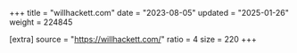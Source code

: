 +++
title = "willhackett.com"
date = "2023-08-05"
updated = "2025-01-26"
weight = 224845

[extra]
source = "https://willhackett.com/"
ratio = 4
size = 220
+++
